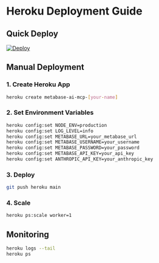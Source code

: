 # Heroku Deployment Guide

## Quick Deploy
[![Deploy](https://www.herokucdn.com/deploy/button.svg)](https://heroku.com/deploy?template=https://github.com/enessari/metabase-ai-assistant)

## Manual Deployment

### 1. Create Heroku App
```bash
heroku create metabase-ai-mcp-[your-name]
```

### 2. Set Environment Variables
```bash
heroku config:set NODE_ENV=production
heroku config:set LOG_LEVEL=info
heroku config:set METABASE_URL=your_metabase_url
heroku config:set METABASE_USERNAME=your_username
heroku config:set METABASE_PASSWORD=your_password
heroku config:set METABASE_API_KEY=your_api_key
heroku config:set ANTHROPIC_API_KEY=your_anthropic_key
```

### 3. Deploy
```bash
git push heroku main
```

### 4. Scale
```bash
heroku ps:scale worker=1
```

## Monitoring
```bash
heroku logs --tail
heroku ps
```